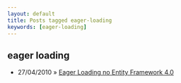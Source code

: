 ```yaml
---
layout: default
title: Posts tagged eager-loading
keywords: [eager-loading]
---
```

<h2 class="category">eager loading</h2>
<ul class="posts">
<li>
<p>
<span class="date">27/04/2010</span> &raquo; 
<a href="/blog/eager-loading-no-entity-framework-4-0">Eager Loading no Entity Framework 4.0 </a>
</p>
</li> 
</ul>
